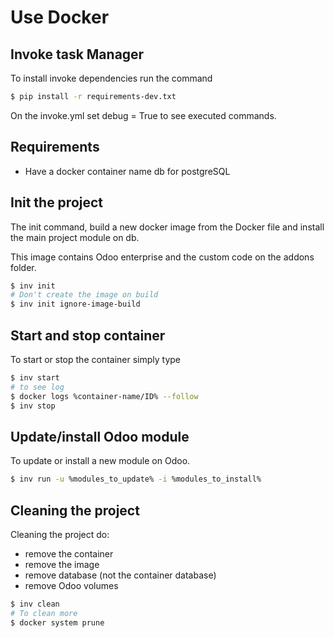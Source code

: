 # Use Docker

## Invoke task Manager

To install invoke dependencies run the command

```bash
$ pip install -r requirements-dev.txt
```

On the invoke.yml set debug = True to see executed commands.

## Requirements

* Have a docker container name db for postgreSQL

## Init the project

The init command, build a new docker image from the Docker file and install the main project module on db.

This image contains Odoo enterprise and the custom code on the addons folder.

```bash
$ inv init
# Don't create the image on build
$ inv init ignore-image-build
```

## Start and stop container

To start or stop the container simply type

```bash
$ inv start
# to see log
$ docker logs %container-name/ID% --follow
$ inv stop
```

## Update/install Odoo module

To update or install a new module on Odoo.

```bash
$ inv run -u %modules_to_update% -i %modules_to_install%
```

## Cleaning the project

Cleaning the project do: 

* remove the container
* remove the image
* remove database (not the container database)
* remove Odoo volumes

```bash
$ inv clean
# To clean more
$ docker system prune
```


